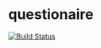 # questionaire

[![Build Status](https://travis-ci.org/Matthew-Burfield/questionaire.svg?branch=master)](https://travis-ci.org/Matthew-Burfield/questionaire)
